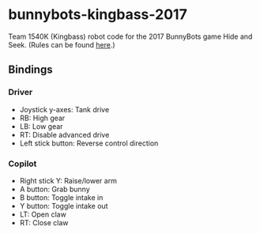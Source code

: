 # bunnybots-kingbass-2017
Team 1540K (Kingbass) robot code for the 2017 BunnyBots game Hide and Seek. (Rules can be found [here](http://team1540.org/bunnybots/).)

## Bindings
### Driver
* Joystick y-axes: Tank drive
* RB: High gear
* LB: Low gear
* RT: Disable advanced drive
* Left stick button: Reverse control direction

### Copilot
* Right stick Y: Raise/lower arm
* A button: Grab bunny
* B button: Toggle intake in
* Y button: Toggle intake out
* LT: Open claw
* RT: Close claw
